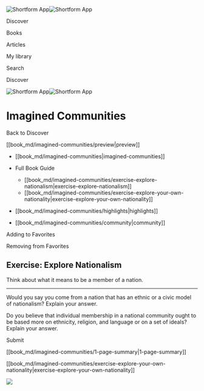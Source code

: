 ![Shortform App](/img/logo.36a2399e.svg)![Shortform App](/img/logo-dark.70c1b072.svg)

Discover

Books

Articles

My library

Search

Discover

![Shortform App](/img/logo.36a2399e.svg)![Shortform App](/img/logo-dark.70c1b072.svg)

# Imagined Communities

Back to Discover

[[book_md/imagined-communities/preview|preview]]

  * [[book_md/imagined-communities|imagined-communities]]
  * Full Book Guide

    * [[book_md/imagined-communities/exercise-explore-nationalism|exercise-explore-nationalism]]
    * [[book_md/imagined-communities/exercise-explore-your-own-nationality|exercise-explore-your-own-nationality]]
  * [[book_md/imagined-communities/highlights|highlights]]
  * [[book_md/imagined-communities/community|community]]



Adding to Favorites 

Removing from Favorites 

## Exercise: Explore Nationalism

Think about what it means to be a member of a nation.

* * *

Would you say you come from a nation that has an ethnic or a civic model of nationalism? Explain your answer.

Do you believe that individual membership in a national community ought to be based more on ethnicity, religion, and language or on a set of ideals? Explain your answer.

Submit 

[[book_md/imagined-communities/1-page-summary|1-page-summary]]

[[book_md/imagined-communities/exercise-explore-your-own-nationality|exercise-explore-your-own-nationality]]

![](https://bat.bing.com/action/0?ti=56018282&Ver=2&mid=a55d1d13-b933-4725-aca1-623a6d9d40a8&sid=49fff5b0636c11eeb9c611038afc8668&vid=4a005010636c11ee80c703d4c4a7acd5&vids=0&msclkid=N&pi=0&lg=en-US&sw=800&sh=600&sc=24&nwd=1&tl=Shortform%20%7C%20Imagined%20Communities&p=https%3A%2F%2Fwww.shortform.com%2Fapp%2Fbook%2Fimagined-communities%2Fexercise-explore-nationalism&r=&lt=460&evt=pageLoad&sv=1&rn=619782)

